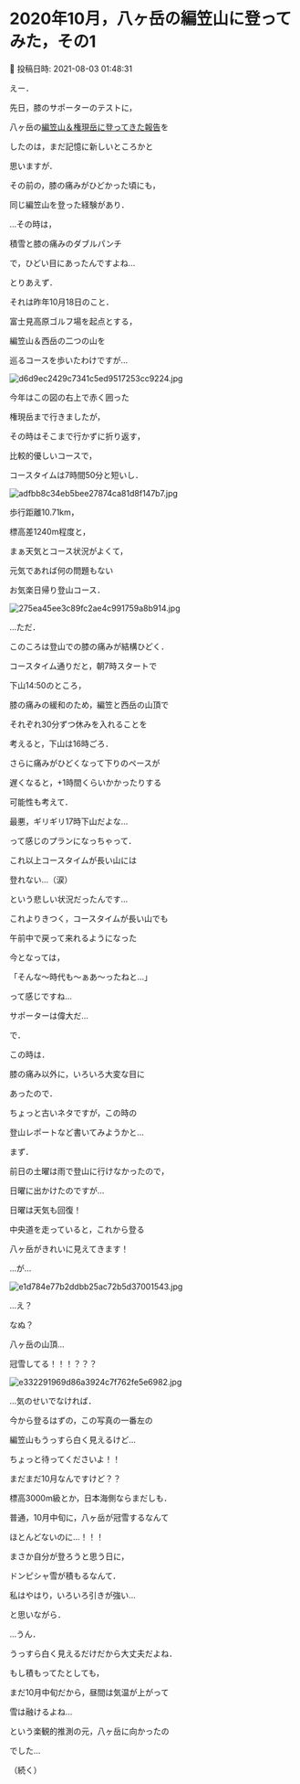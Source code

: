 # 2020年10月，八ヶ岳の編笠山に登ってみた，その1

📅 投稿日時: 2021-08-03 01:48:31

えー．


先日，膝のサポーターのテストに，


八ヶ岳の[編笠山＆権現岳に登ってきた報告](e12c3a3b2ec073c3bbbc740b7eb3764cc.md)を


したのは，まだ記憶に新しいところかと


思いますが．





その前の，膝の痛みがひどかった頃にも，


同じ編笠山を登った経験があり．


…その時は，


積雪と膝の痛みのダブルパンチ


で，ひどい目にあったんですよね…





とりあえず．


それは昨年10月18日のこと．


富士見高原ゴルフ場を起点とする，


編笠山＆西岳の二つの山を


巡るコースを歩いたわけですが…




![d6d9ec2429c7341c5ed9517253cc9224.jpg](images/d6d9ec2429c7341c5ed9517253cc9224.jpg)




今年はこの図の右上で赤く囲った


権現岳まで行きましたが，


その時はそこまで行かずに折り返す，


比較的優しいコースで，


コースタイムは7時間50分と短いし．




![adfbb8c34eb5bee27874ca81d8f147b7.jpg](images/adfbb8c34eb5bee27874ca81d8f147b7.jpg)







歩行距離10.71km，


標高差1240m程度と，


まぁ天気とコース状況がよくて，


元気であれば何の問題もない


お気楽日帰り登山コース．




![275ea45ee3c89fc2ae4c991759a8b914.jpg](images/275ea45ee3c89fc2ae4c991759a8b914.jpg)







…ただ．


このころは登山での膝の痛みが結構ひどく．


コースタイム通りだと，朝7時スタートで


下山14:50のところ，


膝の痛みの緩和のため，編笠と西岳の山頂で


それぞれ30分ずつ休みを入れることを


考えると，下山は16時ごろ．


さらに痛みがひどくなって下りのペースが


遅くなると，+1時間くらいかかったりする


可能性も考えて．


最悪，ギリギリ17時下山だよな…


って感じのプランになっちゃって．





これ以上コースタイムが長い山には


登れない…（涙）


という悲しい状況だったんです…





これよりきつく，コースタイムが長い山でも


午前中で戻って来れるようになった


今となっては，


「そんな～時代も～ぁあ～ったねと…」


って感じですね…


サポーターは偉大だ…





で．


この時は．


膝の痛み以外に，いろいろ大変な目に


あったので．


ちょっと古いネタですが，この時の


登山レポートなど書いてみようかと…





まず．


前日の土曜は雨で登山に行けなかったので，


日曜に出かけたのですが…


日曜は天気も回復！


中央道を走っていると，これから登る


八ヶ岳がきれいに見えてきます！


…が…




![e1d784e77b2ddbb25ac72b5d37001543.jpg](images/e1d784e77b2ddbb25ac72b5d37001543.jpg)







…え？


なぬ？


八ヶ岳の山頂…


冠雪してる！！！？？？




![e332291969d86a3924c7f762fe5e6982.jpg](images/e332291969d86a3924c7f762fe5e6982.jpg)




…気のせいでなければ．


今から登るはずの，この写真の一番左の


編笠山もうっすら白く見えるけど…





ちょっと待ってくださいよ！！


まだまだ10月なんですけど？？


標高3000m級とか，日本海側ならまだしも．


普通，10月中旬に，八ヶ岳が冠雪するなんて


ほとんどないのに…！！！





まさか自分が登ろうと思う日に，


ドンピシャ雪が積もるなんて．


私はやはり，いろいろ引きが強い…


と思いながら．





…うん．


うっすら白く見えるだけだから大丈夫だよね．


もし積もってたとしても，


まだ10月中旬だから，昼間は気温が上がって


雪は融けるよね…


という楽観的推測の元，八ヶ岳に向かったの


でした…


（続く）
